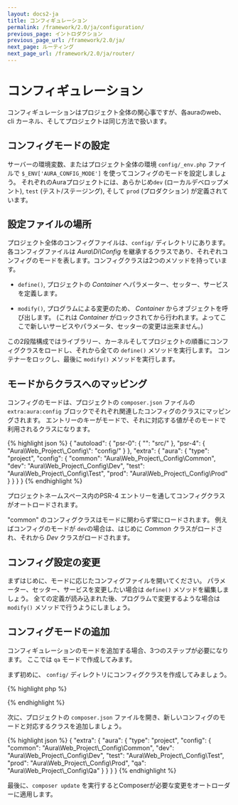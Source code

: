 ```yaml
---
layout: docs2-ja
title: コンフィギュレーション
permalink: /framework/2.0/ja/configuration/
previous_page: イントロダクション
previous_page_url: /framework/2.0/ja/
next_page: ルーティング
next_page_url: /framework/2.0/ja/router/
---
```


# コンフィギュレーション

コンフィギュレーションはプロジェクト全体の関心事ですが、各auraのweb、 cli カーネル、そしてプロジェクトは同じ方法で扱います。

## コンフィグモードの設定

サーバーの環境変数、またはプロジェクト全体の環境 `config/_env.php` ファイルで
`$_ENV['AURA_CONFIG_MODE']` を使ってコンフィグのモードを設定しましょう。
それぞれのAuraプロジェクトには、あらかじめ`dev` (ローカルデベロップメント), `test` (テスト/ステージング), そして `prod` (プロダクション) が定義されています。

## 設定ファイルの場所

プロジェクト全体のコンフィグファイルは、`config/` ディレクトリにあります。各コンフィグファイルは _Aura\\Di\\Config_ を継承するクラスであり、それぞれコンフィグのモードを表します。コンフィグクラスは2つのメソッドを持っています。

- `define()`, プロジェクトの _Container_ へパラメーター、セッター、サービスを定義します。

- `modify()`, プログラムによる変更のため、 _Container_ からオブジェクトを呼び出します。 (これは _Container_ がロックされてから行われます。よってここで新しいサービスやパラメータ、セッターの変更は出来ません。)

この2段階構成ではライブラリー、カーネルそしてプロジェクトの順番にコンフィグクラスをロードし、それから全ての `define()` メソッドを実行します。
コンテナーをロックし、最後に `modify()` メソッドを実行します。

## モードからクラスへのマッピング

コンフィグのモードは、プロジェクトの `composer.json` ファイルの `extra:aura:config` ブロックでそれぞれ関連したコンフィグのクラスにマッピングされます。
エントリーのキーがモードで、それに対応する値がそのモードで利用されるクラスになります。

{% highlight json %}
{
    "autoload": {
        "psr-0": {
            "": "src/"
        },
        "psr-4": {
            "Aura\\Web_Project\\_Config\\": "config/"
        }
    },
    "extra": {
        "aura": {
            "type": "project",
            "config": {
                "common": "Aura\\Web_Project\\_Config\\Common",
                "dev": "Aura\\Web_Project\\_Config\\Dev",
                "test": "Aura\\Web_Project\\_Config\\Test",
                "prod": "Aura\\Web_Project\\_Config\\Prod"
            }
        }
    }
}
{% endhighlight %}

プロジェクトネームスペース内のPSR-4 エントリーを通してコンフィグクラスがオートロードされます。

 "common" のコンフィグクラスはモードに関わらず常にロードされます。
例えばコンフィグのモードが `dev`の場合は、はじめに _Common_ クラスがロードされ、それから
 _Dev_ クラスがロードされます。


## コンフィグ設定の変更

まずはじめに、モードに応じたコンフィグファイルを開いてください。
パラメーター、セッター、サービスを変更したい場合は `define()` メソッドを編集しましょう。
全ての定義が読み込まれた後、プログラムで変更するような場合は `modify()` メソッドで行うようにしましょう。

## コンフィグモードの追加

コンフィギュレーションのモードを追加する場合、3つのステップが必要になります。
ここでは `qa` モードで作成してみます。

まず初めに、 `config/` ディレクトリにコンフィグクラスを作成してみましょう。

{% highlight php %}
<?php
namespace Aura\Web_Project\_Config;

use Aura\Di\Config;
use Aura\Di\Container;

class Qa extends Config
{
    public function define(Container $di)
    {
        // パラメーター、セッター、サービスをここに定義します。
    }

    public function modify(Container $di)
    {
        // 定義したサービスを変更する場合はここに定義します。
    }
}
?>
{% endhighlight %}

次に、プロジェクトの `composer.json` ファイルを開き、新しいコンフィグのモードと対応するクラスを追加しましょう。

{% highlight json %}
{
    "extra": {
        "aura": {
            "type": "project",
            "config": {
                "common": "Aura\\Web_Project\\_Config\\Common",
                "dev": "Aura\\Web_Project\\_Config\\Dev",
                "test": "Aura\\Web_Project\\_Config\\Test",
                "prod": "Aura\\Web_Project\\_Config\\Prod",
                "qa": "Aura\\Web_Project\\_Config\\Qa"
            }
        }
    }
}
{% endhighlight %}

最後に、`composer update` を実行するとComposerが必要な変更をオートローダーに適用します。
